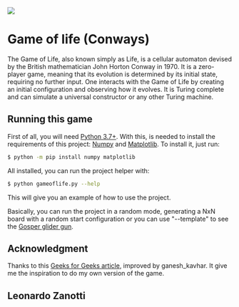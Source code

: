![](https://upload.wikimedia.org/wikipedia/commons/e/e5/Gospers_glider_gun.gif)

# Game of life (Conways)
The Game of Life, also known simply as Life, is a cellular automaton devised by the British mathematician John Horton Conway in 1970. It is a zero-player game, meaning that its evolution is determined by its initial state, requiring no further input. One interacts with the Game of Life by creating an initial configuration and observing how it evolves. It is Turing complete and can simulate a universal constructor or any other Turing machine. 

## Running this game
First of all, you will need [Python 3.7+](https://www.python.org/).
With this, is needed to install the requirements of this project: [Numpy](https://numpy.org) and [Matplotlib](https://matplotlib.org/). To install it, just run:
```bash
$ python -m pip install numpy matplotlib
```
All installed, you can run the project helper with:
```bash
$ python gameoflife.py --help
```
This will give you an example of how to use the project.

Basically, you can run the project in a random mode, generating a NxN board with a random start configuration or you can use "--template" to see the [Gosper glider gun](https://conwaylife.com/wiki/Gosper_glider_gun).

## Acknowledgment
Thanks to this [Geeks for Geeks article](https://www.geeksforgeeks.org/conways-game-life-python-implementation/), improved by ganesh_kavhar. It give me the inspiration to do my own version of the game.

## Leonardo Zanotti
